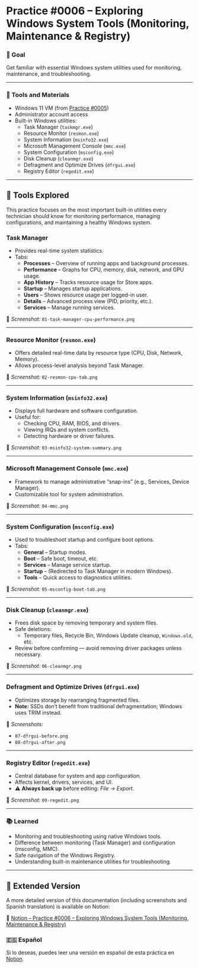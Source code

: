 # Practice #0006 – Exploring Windows System Tools (Monitoring, Maintenance & Registry)

### 🎯 Goal

Get familiar with essential Windows system utilities used for monitoring, maintenance, and troubleshooting.

---

### 🔧 Tools and Materials
- Windows 11 VM (from [Practice #0005](https://www.notion.so/Practice-0005-2025-08-15-Installing-VirtualBox-and-Windows-11-VM-on-Linux-with-KVM-Fix-24deb94034d9805ea999d46e3dd4f0ad?source=copy_link))
- Administrator account access
- Built-in Windows utilities:
  - Task Manager (`taskmgr.exe`)
  - Resource Monitor (`resmon.exe`)
  - System Information (`msinfo32.exe`)
  - Microsoft Management Console (`mmc.exe`)
  - System Configuration (`msconfig.exe`)
  - Disk Cleanup (`cleanmgr.exe`)
  - Defragment and Optimize Drives (`dfrgui.exe`)
  - Registry Editor (`regedit.exe`)

---

## 🧭 Tools Explored

This practice focuses on the most important built-in utilities every technician should know for monitoring performance, managing configurations, and maintaining a healthy Windows system.

### Task Manager
- Provides real-time system statistics.
- Tabs:
  - **Processes** – Overview of running apps and background processes.
  - **Performance** – Graphs for CPU, memory, disk, network, and GPU usage.
  - **App History** – Tracks resource usage for Store apps.
  - **Startup** – Manages startup applications.
  - **Users** – Shows resource usage per logged-in user.
  - **Details** – Advanced process view (PID, priority, etc.).
  - **Services** – Manage running services.

📸 *Screenshot:* `01-task-manager-cpu-performance.png`

---

### Resource Monitor (`resmon.exe`)
- Offers detailed real-time data by resource type (CPU, Disk, Network, Memory).
- Allows process-level analysis beyond Task Manager.

📸 *Screenshot:* `02-resmon-cpu-tab.png`

---

### System Information (`msinfo32.exe`)
- Displays full hardware and software configuration.
- Useful for:
  - Checking CPU, RAM, BIOS, and drivers.
  - Viewing IRQs and system conflicts.
  - Detecting hardware or driver failures.

📸 *Screenshot:* `03-msinfo32-system-summary.png`

---

### Microsoft Management Console (`mmc.exe`)
- Framework to manage administrative “snap-ins” (e.g., Services, Device Manager).
- Customizable tool for system administration.

📸 *Screenshot:* `04-mmc.png`

---

### System Configuration (`msconfig.exe`)
- Used to troubleshoot startup and configure boot options.
- Tabs:
  - **General** – Startup modes.
  - **Boot** – Safe boot, timeout, etc.
  - **Services** – Manage service startup.
  - **Startup** – (Redirected to Task Manager in modern Windows).
  - **Tools** – Quick access to diagnostics utilities.

📸 *Screenshot:* `05-msconfig-boot-tab.png`

---

### Disk Cleanup (`cleanmgr.exe`)
- Frees disk space by removing temporary and system files.
- Safe deletions:
  - Temporary files, Recycle Bin, Windows Update cleanup, `Windows.old`, etc.
- Review before confirming — avoid removing driver packages unless necessary.

📸 *Screenshot:* `06-cleanmgr.png`

---

### Defragment and Optimize Drives (`dfrgui.exe`)
- Optimizes storage by rearranging fragmented files.
- **Note:** SSDs don’t benefit from traditional defragmentation; Windows uses TRIM instead.

📸 *Screenshots:*
- `07-dfrgui-before.png`
- `08-dfrgui-after.png`

---

### Registry Editor (`regedit.exe`)
- Central database for system and app configuration.
- Affects kernel, drivers, services, and UI.
- ⚠️ **Always back up** before editing: *File → Export*.

📸 *Screenshot:* `09-regedit.png`

---

### 📚 Learned
- Monitoring and troubleshooting using native Windows tools.
- Difference between monitoring (Task Manager) and configuration (msconfig, MMC).
- Safe navigation of the Windows Registry.
- Understanding built-in maintenance utilities for troubleshooting.

---

## 📘 Extended Version

A more detailed version of this documentation (including screenshots and Spanish translation) is available on Notion:

📎 [Notion – Practice #0006 – Exploring Windows System Tools (Monitoring, Maintenance & Registry)](https://www.notion.so/Practice-0006-2025-10-20-Exploring-Windows-System-Tools-Monitoring-Maintenance-Registry-292eb94034d980e69e09fc37b48424c9?source=copy_link)

### 🇪🇸 Español

Si lo deseas, puedes leer una versión en español de esta práctica en [Notion](https://www.notion.so/Practice-0006-2025-10-20-Exploring-Windows-System-Tools-Monitoring-Maintenance-Registry-292eb94034d980e69e09fc37b48424c9?pvs=97#292eb94034d98049a5e4f7366ec46cfa).

